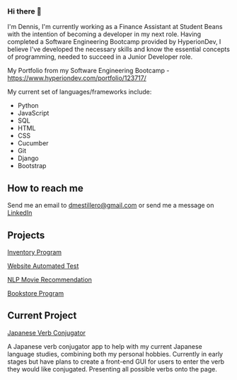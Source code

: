 ### Hi there 👋
I'm Dennis, I'm currently working as a Finance Assistant at Student Beans with the intention of becoming a developer in my next role. Having completed a Software Engineering Bootcamp provided by HyperionDev, I believe I've developed the necessary skills and know the essential concepts of programming, needed to succeed in a Junior Developer role.

My Portfolio from my Software Engineering Bootcamp - https://www.hyperiondev.com/portfolio/123717/

My current set of languages/frameworks include: 
* Python
* JavaScript
* SQL
* HTML
* CSS
* Cucumber
* Git
* Django
* Bootstrap


## How to reach me 
Send me an email to dmestillero@gmail.com or send me a message on [LinkedIn](https://www.linkedin.com/in/dennis-estillero-5bbbb61b6/)

## Projects
[Inventory Program](https://github.com/DMEstillero/finalCapstone)

[Website Automated Test](https://github.com/DMEstillero/Website-Automated-Test)

[NLP Movie Recommendation](https://github.com/DMEstillero/NLP-Next-Movie-Recommendation)

[Bookstore Program](https://github.com/DMEstillero/Bookstore-Clerk)

## Current Project

[Japanese Verb Conjugator](https://github.com/DMEstillero/Japanese-Verb-Conjugator)

A Japanese verb conjugator app to help with my current Japanese language studies, combining both my personal hobbies.
Currently in early stages but have plans to create a front-end GUI for users to enter the verb they would like conjugated. 
Presenting all possible verbs onto the page.



